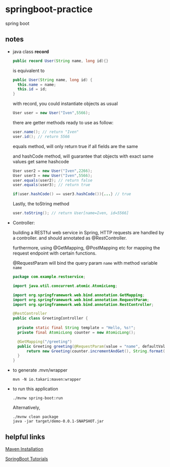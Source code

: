 # springboot-practice
spring boot 


## notes
- java class **record**
  ```java
  public record User(String name, long id){}
  ```
  is equivalent to
  ```java
  public User(String name, long id) {
    this.name = name;
    this.id = id;
  }
  ```
  with record, you could instantiate objects as usual
  ```java
  User user = new User("Iven",5566);
  ```
  there are getter methods ready to use as follow:
  ```java
  user.name(); // return "Iven"
  user.id(); // return 5566
  ```
  equals method, will only return true if all fields are the same
  
  and hashCode method, will guarantee that objects with exact same values get same hashcode
  ```java
  User user2 = new User("Iven",2266);
  User user3 = new User("Iven",5566);
  user.equals(user2); // return false
  user.equals(user3); // return true

  if(user.hashCode() == user3.hashCode()){...} // true
  ```
  Lastly, the toString method
  ```java
  user.toString(); // return User[name=Iven, id=5566]
  ```
- Controller:

  building a RESTful web service in Spring, HTTP requests are handled by a controller. and should annotated as @RestController.

  furthermore, using @GetMapping, @PostMapping etc for mapping the request endpoint with certain functions.

  @RequestParam will bind the query param `name` with method variable `name`
  ```java
  package com.example.restservice;

  import java.util.concurrent.atomic.AtomicLong;
  
  import org.springframework.web.bind.annotation.GetMapping;
  import org.springframework.web.bind.annotation.RequestParam;
  import org.springframework.web.bind.annotation.RestController;
  
  @RestController
  public class GreetingController {
    
    private static final String template = "Hello, %s!";
    private final AtomicLong counter = new AtomicLong();

    @GetMapping("/greeting")
    public Greeting greeting(@RequestParam(value = "name", defaultValue = "World") String name) {
        return new Greeting(counter.incrementAndGet(), String.format(template, name));
    }
  }

  ```

- to generate .mvn/wrapper
  ```
  mvn -N io.takari:maven:wrapper
  ```

- to run this application
  ```
  ./mvnw spring-boot:run
  ```
  Alternatively,
  ```
  ./mvnw clean package
  java -jar target/demo-0.0.1-SNAPSHOT.jar
  ```

## helpful links
[Maven Installation](https://www.digitalocean.com/community/tutorials/install-maven-mac-os)

[SpringBoot Tutorials](https://spring.io/projects/spring-boot#learn)
